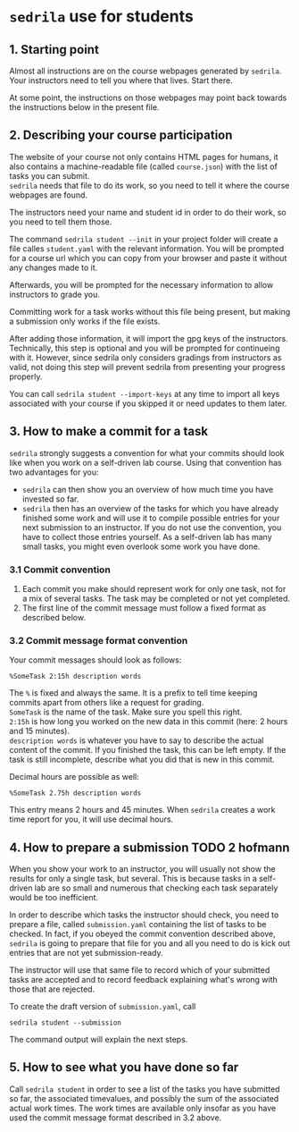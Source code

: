 # `sedrila` use for students

## 1. Starting point

Almost all instructions are on the course webpages generated by `sedrila`.
Your instructors need to tell you where that lives.
Start there.

At some point, the instructions on those webpages may point back towards
the instructions below in the present file.


## 2. Describing your course participation

The website of your course not only contains HTML pages for humans,
it also contains a machine-readable file (called `course.json`)
with the list of tasks you can submit.  
`sedrila` needs that file to do its work, so you need to tell it where the
course webpages are found.

The instructors need your name and student id in order to do their work,
so you need to tell them those.

The command `sedrila student --init` in your project folder will create
a file calles `student.yaml` with the relevant information.
You will be prompted for a course url which you can copy from your
browser and paste it without any changes made to it.

Afterwards, you will be prompted for the necessary information to allow
instructors to grade you.

Committing work for a task works without this file being present, but
making a submission only works if the file exists.

After adding those information, it will import the gpg keys of the instructors.
Technically, this step is optional and you will be prompted for continueing
with it. However, since sedrila only considers gradings from instructors
as valid, not doing this step will prevent sedrila from presenting your
progress properly.

You can call `sedrila student --import-keys` at any time to import all keys
associated with your course if you skipped it or need updates to them later.



## 3. How to make a commit for a task

`sedrila` strongly suggests a convention for what your commits should look like
when you work on a self-driven lab course.
Using that convention has two advantages for you:

- `sedrila` can then show you an overview of how much time you have invested so far.
- `sedrila` then has an overview of the tasks for which you have already finished some
  work and will use it to compile possible entries for your next submission to an instructor.
  If you do not use the convention, you have to collect those entries yourself.
  As a self-driven lab has many small tasks, you might even overlook some work you have done.


### 3.1 Commit convention

1. Each commit you make should represent work for only one task,
   not for a mix of several tasks.
   The task may be completed or not yet completed.
2. The first line of the commit message must follow a fixed format as described below.


### 3.2 Commit message format convention

Your commit messages should look as follows:

`%SomeTask 2:15h description words`

The `%` is fixed and always the same. It is a prefix to tell time keeping
commits apart from others like a request for grading.  
`SomeTask` is the name of the task. Make sure you spell this right.  
`2:15h` is how long you worked on the new data in this commit (here: 2 hours and 15 minutes).  
`description words` is whatever you have to say to describe the actual content of the 
commit. 
If you finished the task, this can be left empty. 
If the task is still incomplete, describe what you did that is new in this commit.

Decimal hours are possible as well:

`%SomeTask 2.75h description words`

This entry means 2 hours and 45 minutes.
When `sedrila` creates a work time report for you, it will use decimal hours.


## 4. How to prepare a submission  TODO 2 hofmann

When you show your work to an instructor, you will usually not show the results
for only a single task, but several.
This is because tasks in a self-driven lab are so small and numerous that checking each
task separately would be too inefficient.

In order to describe which tasks the instructor should check, you need to prepare
a file, called `submission.yaml` containing the list of tasks to be checked.
In fact, if you obeyed the commit convention described above, `sedrila` is going
to prepare that file for you and all you need to do is kick out entries that
are not yet submission-ready.

The instructor will use that same file to record which of your submitted tasks
are accepted and to record feedback explaining what's wrong with those that are rejected.

To create the draft version of `submission.yaml`, call

`sedrila student --submission`

The command output will explain the next steps.


## 5. How to see what you have done so far

Call `sedrila student` in order to see a list of the tasks you have submitted so far,
the associated timevalues, and possibly the sum of the associated actual work times.
The work times are available only insofar as you have used the commit message format
described in 3.2 above.
